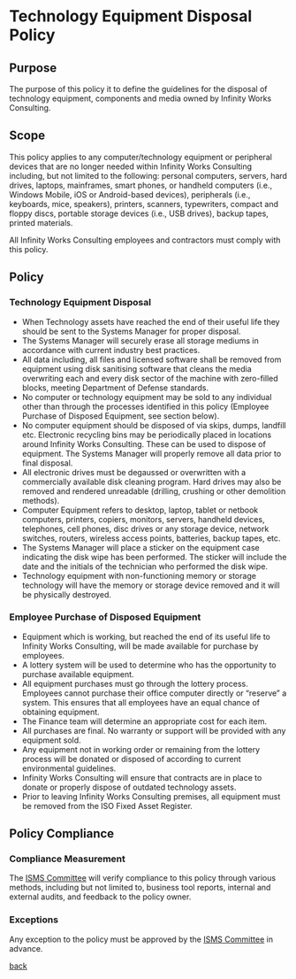 # Technology Equipment Disposal Policy

## Purpose

The purpose of this policy it to define the guidelines for the disposal of technology equipment, components and media owned by Infinity Works Consulting. 


## Scope

This policy applies to any computer/technology equipment or peripheral devices that are no longer needed within Infinity Works Consulting including, but not limited to the following:  personal computers, servers, hard drives, laptops, mainframes, smart phones, or handheld computers (i.e., Windows Mobile, iOS or Android-based devices), peripherals (i.e., keyboards, mice, speakers), printers, scanners, typewriters, compact and floppy discs, portable storage devices (i.e., USB drives), backup tapes, printed materials. 

All Infinity Works Consulting employees and contractors must comply with this policy. 

## Policy

### Technology Equipment Disposal

- When Technology assets have reached the end of their useful life they should be sent to the Systems Manager for proper disposal.
- The Systems Manager will securely erase all storage mediums in accordance with current industry best practices.
- All data including, all files and licensed software shall be removed from equipment using disk sanitising software that cleans the media overwriting each and every disk sector of the machine with zero-filled blocks, meeting Department of Defense standards.
- No computer or technology equipment may be sold to any individual other than through the processes identified in this policy (Employee Purchase of Disposed Equipment, see section below).
- No computer equipment should be disposed of via skips, dumps, landfill etc.  Electronic recycling bins may be periodically placed in locations around Infinity Works Consulting.  These can be used to dispose of equipment.  The Systems Manager will properly remove all data prior to final disposal. 
- All electronic drives must be degaussed or overwritten with a commercially available disk cleaning program. Hard drives may also be removed and rendered unreadable (drilling, crushing or other demolition methods).
- Computer Equipment refers to desktop, laptop, tablet or netbook computers, printers, copiers, monitors, servers, handheld devices, telephones, cell phones, disc drives or any storage device, network switches, routers, wireless access points, batteries, backup tapes, etc.
- The Systems Manager will place a sticker on the equipment case indicating the disk wipe has been performed. The sticker will include the date and the initials of the technician who performed the disk wipe.
- Technology equipment with non-functioning memory or storage technology will have the memory or storage device removed and it will be physically destroyed.

### Employee Purchase of Disposed Equipment

- Equipment which is working, but reached the end of its useful life to Infinity Works Consulting, will be made available for purchase by employees.
- A lottery system will be used to determine who has the opportunity to purchase available equipment.
- All equipment purchases must go through the lottery process.  Employees cannot purchase their office computer directly or “reserve” a system.  This ensures that all employees have an equal chance of obtaining equipment.
- The Finance team will determine an appropriate cost for each item.  
- All purchases are final.  No warranty or support will be provided with any equipment sold.  
- Any equipment not in working order or remaining from the lottery process will be donated or disposed of according to current environmental guidelines.
- Infinity Works Consulting will ensure that contracts are in place to donate or properly dispose of outdated technology assets.   
- Prior to leaving Infinity Works Consulting premises, all equipment must be removed from the ISO Fixed Asset Register.  

## Policy Compliance

### Compliance Measurement

The [ISMS Committee](../README.md#the-isms-committee) will verify compliance to this policy through various methods, including but not limited to, business tool reports, internal and external audits, and feedback to the policy owner.

###	Exceptions

Any exception to the policy must be approved by the [ISMS Committee](../README.md#the-isms-committee) in advance.

[back](../README.md#a-z-policies)
